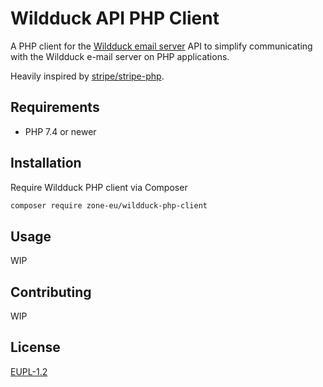 # Wildduck API PHP Client

A PHP client for the [Wildduck email server](https://github.com/nodemailer/wildduck)
API to simplify communicating with the Wildduck e-mail server on PHP applications.

Heavily inspired by [stripe/stripe-php](https://github.com/stripe/stripe-php).

## Requirements

* PHP 7.4 or newer

## Installation

Require Wildduck PHP client via Composer
```bash
composer require zone-eu/wildduck-php-client
```

## Usage
WIP

## Contributing
WIP

## License
[EUPL-1.2](https://github.com/zone-eu/zone-wildduck-php-client/blob/master/LICENCE)
